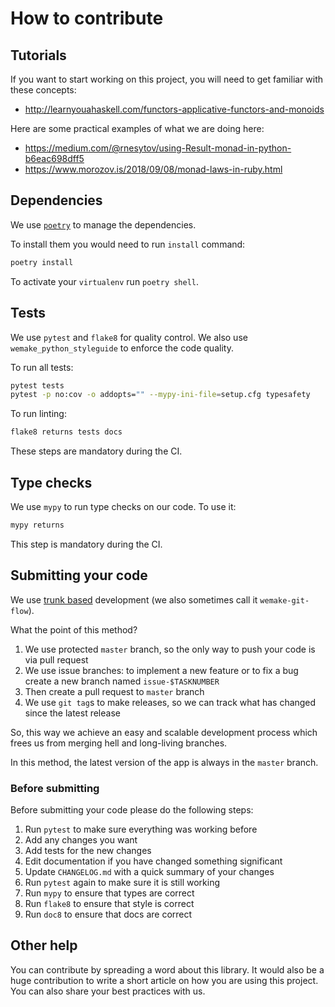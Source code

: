 # How to contribute

## Tutorials

If you want to start working on this project,
you will need to get familiar with these concepts:

- http://learnyouahaskell.com/functors-applicative-functors-and-monoids

Here are some practical examples of what we are doing here:

- https://medium.com/@rnesytov/using-Result-monad-in-python-b6eac698dff5
- https://www.morozov.is/2018/09/08/monad-laws-in-ruby.html


## Dependencies

We use [`poetry`](https://github.com/sdispater/poetry) to manage the dependencies.

To install them you would need to run `install` command:

```bash
poetry install
```

To activate your `virtualenv` run `poetry shell`.


## Tests

We use `pytest` and `flake8` for quality control.
We also use `wemake_python_styleguide` to enforce the code quality.

To run all tests:

```bash
pytest tests
pytest -p no:cov -o addopts="" --mypy-ini-file=setup.cfg typesafety
```

To run linting:

```bash
flake8 returns tests docs
```

These steps are mandatory during the CI.


## Type checks

We use `mypy` to run type checks on our code.
To use it:

```bash
mypy returns
```

This step is mandatory during the CI.


## Submitting your code

We use [trunk based](https://trunkbaseddevelopment.com/)
development (we also sometimes call it `wemake-git-flow`).

What the point of this method?

1. We use protected `master` branch,
   so the only way to push your code is via pull request
2. We use issue branches: to implement a new feature or to fix a bug
   create a new branch named `issue-$TASKNUMBER`
3. Then create a pull request to `master` branch
4. We use `git tag`s to make releases, so we can track what has changed
   since the latest release

So, this way we achieve an easy and scalable development process
which frees us from merging hell and long-living branches.

In this method, the latest version of the app is always in the `master` branch.

### Before submitting

Before submitting your code please do the following steps:

1. Run `pytest` to make sure everything was working before
2. Add any changes you want
3. Add tests for the new changes
4. Edit documentation if you have changed something significant
5. Update `CHANGELOG.md` with a quick summary of your changes
6. Run `pytest` again to make sure it is still working
7. Run `mypy` to ensure that types are correct
8. Run `flake8` to ensure that style is correct
9. Run `doc8` to ensure that docs are correct


## Other help

You can contribute by spreading a word about this library.
It would also be a huge contribution to write
a short article on how you are using this project.
You can also share your best practices with us.
